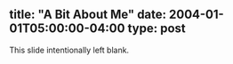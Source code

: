 title: "A Bit About Me"
date: 2004-01-01T05:00:00-04:00
type: post
---

<p> This slide intentionally left blank. </p>
